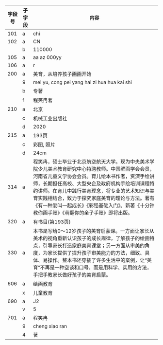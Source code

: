
| 字段号 | 子字段 | 内容                                                                                                                                                                                                    |
| --- | --- | ----------------------------------------------------------------------------------------------------------------------------------------------------------------------------------------------------- |
| 101 | a   | chi                                                                                                                                                                                                   |
| 102 | a   | CN                                                                                                                                                                                                    |
|     | b   | 110000                                                                                                                                                                                                |
| 105 | a   | aa   az  000yy                                                                                                                                                                                        |
| 106 | a   | r                                                                                                                                                                                                     |
| 200 | a   | 美育，从培养孩子画画开始                                                                                                                                                                                          |
|     | 9   | mei yu, cong pei yang hai zi hua hua kai shi                                                                                                                                                          |
|     | b   | 专著                                                                                                                                                                                                    |
|     | f   | 程笑冉著                                                                                                                                                                                                  |
| 210 | a   | 北京                                                                                                                                                                                                    |
|     | c   | 机械工业出版社                                                                                                                                                                                               |
|     | d   | 2020                                                                                                                                                                                                  |
| 215 | a   | 193页                                                                                                                                                                                                  |
|     | c   | 彩图, 照片                                                                                                                                                                                                |
|     | d   | 24cm                                                                                                                                                                                                  |
| 314 | a   | 程笑冉，硕士毕业于北京航空航天大学。现为中央美术学院少儿美术教育研究中心特聘教师。中国壁画学会会员，河南省儿童文学协会会员。育儿绘本书作者，资深手绘讲师，长期担任高校、大型央企及政府机构手绘培训课程特约讲师。在育儿中践行美育理念，将专业的艺术知识与美育实践相结合，致力于探究家庭美育的理论与方法。著有《有一种爱叫一起成长》《彩铅基础入门》。新著《十分钟教你画手账》《萌翻你的亲子手账》即将出版。 |
| 320 | a   | 有书目(第193页)                                                                                                                                                                                            |
| 330 | a   | 本书是写给0～12岁孩子的美育启蒙课。一方面让家长从美术的视角重新认识孩子的成长规律，了解孩子的绘画特点，引导家长打造家庭美育课堂；另一方面从审美的角度，为家长提供了提升孩子审美能力的方法，细致、具体、易操作。整本书还穿插了许多生活中的案例，让“美育”不再是一种空谈和口号，而是用科学、实用的方法，手把手教家长做好孩子的美育启蒙。                                 |
| 606 | a   | 绘画教育                                                                                                                                                                                                  |
|     | x   | 儿童教育                                                                                                                                                                                                  |
| 690 | a   | J2                                                                                                                                                                                                    |
|     | v   | 5                                                                                                                                                                                                     |
| 701 | a   | 程笑冉                                                                                                                                                                                                   |
|     | 9   | cheng xiao ran                                                                                                                                                                                        |
|     | 4   | 著                                                                                                                                                                                                     |
